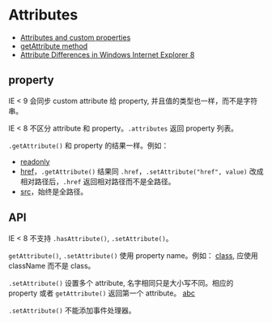 # Attributes

- [Attributes and custom properties](http://javascript.info/tutorial/attributes-and-custom-properties)
- [getAttribute method](https://msdn.microsoft.com/en-us/library/ms536429.aspx)
- [Attribute Differences in Windows Internet Explorer 8](https://msdn.microsoft.com/en-us/library/dd347148.aspx)

## property

IE < 9 会同步 custom attribute 给 property, 并且值的类型也一样，而不是字符串。

IE < 8 不区分 attribute 和 property。`.attributes` 返回 property 列表。

`.getAttribute()` 和 property 的结果一样。例如：

- [readonly](readonly.html)
- [href](href.html)，`.getAttribute()` 结果同 `.href`，`.setAttribute("href", value)` 改成相对路径后，`.href` 返回相对路径而不是全路径。
- [src](src.html)，始终是全路径。

## API

IE < 8 不支持 `.hasAttribute()`, `.setAttribute()`。


`getAttribute()`, `.setAttribute()` 使用 property name。例如：
[class](class.html), 应使用 className 而不是 class。

`.setAttribute()` 设置多个 attribute, 名字相同只是大小写不同。相应的 property 或者 `getAttribute()` 返回第一个 attribute。
[abc](abc.html)

`.setAttribute()` 不能添加事件处理器。

